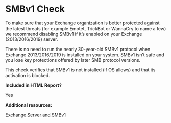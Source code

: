 # SMBv1 Check

To make sure that your Exchange organization is better protected against the latest threats (for example Emotet, TrickBot or WannaCry to name a few) we recommend disabling SMBv1 if it’s enabled on your Exchange (2013/2016/2019) server.

There is no need to run the nearly 30-year-old SMBv1 protocol when Exchange 2013/2016/2019 is installed on your system. SMBv1 isn’t safe and you lose key protections offered by later SMB protocol versions.

This check verifies that SMBv1 is not installed (if OS allows) and that its activation is blocked.

**Included in HTML Report?**

Yes

**Additional resources:**

[Exchange Server and SMBv1](https://techcommunity.microsoft.com/t5/exchange-team-blog/exchange-server-and-smbv1/ba-p/1165615)